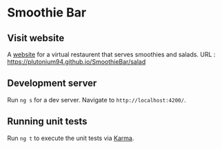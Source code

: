 # Smoothie Bar

## Visit website
A [website](https://plutonium94.github.io/SmoothieBar/salad) for a virtual restaurent that serves smoothies and salads.
URL : https://plutonium94.github.io/SmoothieBar/salad

## Development server

Run `ng s` for a dev server. Navigate to `http://localhost:4200/`. 


## Running unit tests

Run `ng t` to execute the unit tests via [Karma](https://karma-runner.github.io).
